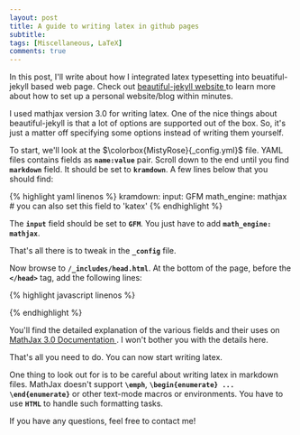 ```yaml
---
layout: post
title: A guide to writing latex in github pages
subtitle: 
tags: [Miscellaneous, LaTeX]
comments: true
---
```


In this post, I'll write about how I integrated latex typesetting into beuatiful-jekyll based web page. Check out <a href="https://github.com/daattali/beautiful-jekyll"> beautiful-jekyll website </a> to learn more about how to set up a personal website/blog within minutes. 

I used mathjax version 3.0 for writing latex. One of the nice things about beautiful-jekyll is that a lot of options are supported out of the box. So, it's just a matter off specifying some options instead of writing them yourself.

To start, we'll look at the  $\colorbox{MistyRose}{_config.yml}$ file. YAML files contains fields as **``name:value``** pair.
Scroll down to the end until you find **``markdown``** field. It should be set to **``kramdown``**. A few lines below that you should find:

{% highlight yaml linenos %}
kramdown:
  input: GFM
  math_engine: mathjax # you can also set this field to 'katex'
{% endhighlight %}

The **``input``** field should be set to **``GFM``**. You just have to add **``math_engine: mathjax``**. 

That's all there is to tweak in the **``_config``** file.

Now browse to **``/_includes/head.html``**. At the bottom of the page, before the **``</head>``** tag, add the following lines:

{% highlight javascript linenos %}
<script src="https://polyfill.io/v3/polyfill.min.js?features=es6"></script>
<script>
MathJax = {
    loader: {load: ['[tex]/newcommand', '[tex]/color']},
    tex: {
        packages: {'[+]': ['newcommand', 'color']},
        inlineMath: [['$','$'], ['\\(', '\\)']],
        displayMath: [['$$', '$$'],['\\[', '\\]']],
        macros: {
            bold: ['{\\bf #1}',1],
            ddfrac: ['{\\frac{\\displaystyle #1}{\\displaystyle #2}}', 2],
            abs: ['\\left\\lvert #2 \\right\\rvert_{\\text{#1}}', 2, ""],
            floor: ['\\left\\lfloor #2 \\right\\rfloor_{\\text{#1}}', 2, ""],
            sfrac: ['{ \\frac {\\ #1 \\ }{#2}}', 2],
            lcm: ['\\operatorname{lcm}#1', 1]
        },
        processEscapes: true,
        processEnvironments: true,
        processRefs: true,
        digits: /^(?:[0-9]+(?:\{,\}[0-9]{3})*(?:\.[0-9]*)?|\.[0-9]+)/,
        tags:  'ams',
        tagSide: 'right',
        tagIndent: '0.8em', 
        useLabelIds: true,  
        multlineWidth: '85%',
    },
    chtml: {
        scale: 1.2
    },
    svg: {
        scale: 1.3
    }
};
</script>
<script id="MathJax-script" async
    src="https://cdn.jsdelivr.net/npm/mathjax@3/es5/tex-chtml.js">
</script>
{% endhighlight %}

You'll find the detailed explanation of the various fields and their uses on <a href="http://docs.mathjax.org/en/latest/"> MathJax 3.0 Documentation </a>. I won't bother you with the details here. 

That's all you need to do. You can now start writing latex. 

One thing to look out for is to be careful about writing latex in markdown files. MathJax doesn't support **``\emph``**, **``\begin{enumerate} ... \end{enumerate}``** or other text-mode macros or environments. You have to use **``HTML``** to handle such formatting tasks. 

If you have any questions, feel free to contact me! 
